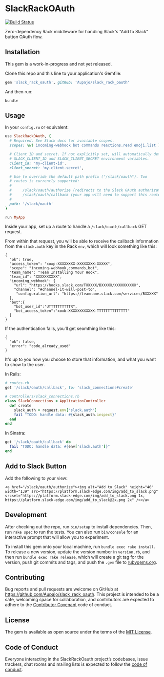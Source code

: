 # SlackRackOAuth

[![Build Status](https://travis-ci.org/Aupajo/slack_rack_oauth.svg?branch=master)](https://travis-ci.org/Aupajo/slack_rack_oauth)

Zero-dependency Rack middleware for handling Slack's “Add to Slack” button OAuth flow.

## Installation

This gem is a work-in-progress and not yet released.

Clone this repo and this line to your application's Gemfile:

```ruby
gem 'slack_rack_oauth', github: 'Aupajo/slack_rack_oauth'
```

And then run:

    bundle

## Usage

In your `config.ru` or equivalent:

```ruby
use SlackRackOAuth, {
  # Required. See Slack docs for available scopes.
  scopes: %w( incoming-webhook bot commands reactions.read emoji.list ),

  # Client ID and secret. If not explicitly set, will automatically detect
  # SLACK_CLIENT_ID and SLACK_CLIENT_SECRET environment variables.
  client_id: 'my-client-id',
  client_secret: 'my-client-secret',

  # Use to override the default path prefix ("/slack/oauth"). Two
  # routes is currently supported:
  #
  #     /slack/oauth/authorize (redirects to the Slack OAuth authorization)
  #     /slack/oauth/callback (your app will need to support this route)
  #
  path: '/slack/oauth'
}

run MyApp
```

Inside your app, set up a route to handle a `/slack/oauth/callback` GET request.

From within that request, you will be able to receive the callback information
from the `slack.auth` key in the Rack `env`, which will look something like this:

```
{
  "ok": true,
  "access_token": "xoxp-XXXXXXXX-XXXXXXXX-XXXXX",
  "scope": "incoming-webhook,commands,bot",
  "team_name": "Team Installing Your Hook",
  "team_id": "XXXXXXXXXX",
  "incoming_webhook": {
    "url": "https://hooks.slack.com/TXXXXX/BXXXXX/XXXXXXXXXX",
    "channel": "#channel-it-will-post-to",
     "configuration_url": "https://teamname.slack.com/services/BXXXXX"
  },
  "bot":{
    "bot_user_id":"UTTTTTTTTTTR",
    "bot_access_token":"xoxb-XXXXXXXXXXXX-TTTTTTTTTTTTTT"
  }
}
```

If the authentication fails, you'll get seomthing like this:

```
{
  "ok": false,
  "error": "code_already_used"
}
```

It's up to you how you choose to store that information, and what you want to
show to the user.

In Rails:

```ruby
# routes.rb
get '/slack/oauth/callback', to: 'slack_connections#create'

# controllers/slack_connections.rb
class SlackConnections < ApplicationController
  def create
    slack_auth = request.env['slack.auth']
    fail "TODO: handle data: #{slack_auth.inspect}"
  end
end
```

In Sinatra:

```ruby
get '/slack/oauth/callback' do
  fail "TODO: handle data: #{env['slack.auth']}"
end
```

## Add to Slack Button

Add the following to your view:

```erb
<a href="/slack/oauth/authorize"><img alt="Add to Slack" height="40" width="139" src="https://platform.slack-edge.com/img/add_to_slack.png" srcset="https://platform.slack-edge.com/img/add_to_slack.png 1x, https://platform.slack-edge.com/img/add_to_slack@2x.png 2x" /></a>
```

## Development

After checking out the repo, run `bin/setup` to install dependencies. Then, run `rake spec` to run the tests. You can also run `bin/console` for an interactive prompt that will allow you to experiment.

To install this gem onto your local machine, run `bundle exec rake install`. To release a new version, update the version number in `version.rb`, and then run `bundle exec rake release`, which will create a git tag for the version, push git commits and tags, and push the `.gem` file to [rubygems.org](https://rubygems.org).

## Contributing

Bug reports and pull requests are welcome on GitHub at https://github.com/Aupajo/slack_rack_oauth. This project is intended to be a safe, welcoming space for collaboration, and contributors are expected to adhere to the [Contributor Covenant](http://contributor-covenant.org) code of conduct.

## License

The gem is available as open source under the terms of the [MIT License](http://opensource.org/licenses/MIT).

## Code of Conduct

Everyone interacting in the SlackRackOauth project’s codebases, issue trackers, chat rooms and mailing lists is expected to follow the [code of conduct](https://github.com/Aupajo/slack_rack_oauth/blob/master/CODE_OF_CONDUCT.md).
